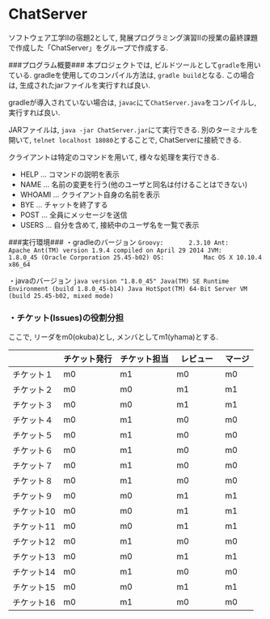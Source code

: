 # ChatServer

ソフトウェア工学Ⅱの宿題2として, 発展プログラミング演習Ⅱの授業の最終課題で作成した「ChatServer」をグループで作成する.

###プログラム概要###
本プロジェクトでは, ビルドツールとして`gradle`を用いている.
gradleを使用してのコンパイル方法は, `gradle build`となる.
この場合は, 生成されたjarファイルを実行すれば良い.

gradleが導入されていない場合は, `javac`にて`ChatServer.java`をコンパイルし, 実行すれば良い.

JARファイルは, `java -jar ChatServer.jar`にて実行できる.
別のターミナルを開いて, `telnet localhost 18080`とすることで, ChatServerに接続できる.
  
クライアントは特定のコマンドを用いて, 様々な処理を実行できる. 
  
* HELP … コマンドの説明を表示
* NAME … 名前の変更を行う(他のユーザと同名は付けることはできない)
* WHOAMI … クライアント自身の名前を表示
* BYE … チャットを終了する
* POST … 全員にメッセージを送信
* USERS … 自分を含めて, 接続中のユーザ名を一覧で表示

###実行環境###
・gradleのバージョン
`Groovy:       2.3.10
Ant:          Apache Ant(TM) version 1.9.4 compiled on April 29 2014
JVM:          1.8.0_45 (Oracle Corporation 25.45-b02)
OS:           Mac OS X 10.10.4 x86_64`

・javaのバージョン
`java version "1.8.0_45"
Java(TM) SE Runtime Environment (build 1.8.0_45-b14)
Java HotSpot(TM) 64-Bit Server VM (build 25.45-b02, mixed mode)`

### ・チケット(Issues)の役割分担 ###

ここで, リーダをm0(okuba)とし, メンバとしてm1(yhama)とする.

|            | チケット発行 | チケット担当  | レビュー　| マージ  |
|------------|------------|-------------|---------|--------|
| チケット１   |  m0     |  m1    | m0   | m0　 |
| チケット２   |  m0   |  m0      | m1　 | m1 |
| チケット３   |  m0    |  m0　    | m1 | m1   |  
| チケット４   |  m0    |  m1    |m0  | m0　 |
| チケット５   |  m0   |  m1      | m0　 | m0|
| チケット６   |  m0     |  m1　    | m0 | m0  | 
| チケット７   |  m0     |  m1    | m0  | m0　 |
| チケット８   |  m0  |  m1      | m0　 | m0|
| チケット９   |  m0     |  m0　    | m1 | m1   | 
| チケット10   |  m0    |  m0　    | m1 | m1   | 
| チケット11  |  m0     |  m0　    | m1 | m1  | 
| チケット12   |  m0     |  m1　    |m0 | m0   | 
| チケット13  |  m0     |  m0　    | m1 | m1   | 
| チケット14  |  m0     |  m1　    | m0 | m0   | 
| チケット15  |  m0     |  m0　    | m1 | m1   | 
| チケット16  |  m0     |  m1　    | m0 | m0   | 
